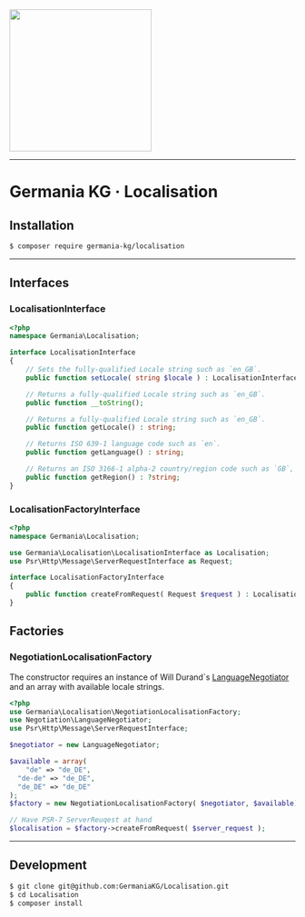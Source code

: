 <img src="https://static.germania-kg.com/logos/ga-logo-2016-web.svgz" width="250px">

------



# Germania KG · Localisation



## Installation

```bash
$ composer require germania-kg/localisation
```





---



## Interfaces

### LocalisationInterface

```php
<?php
namespace Germania\Localisation;

interface LocalisationInterface 
{
    // Sets the fully-qualified Locale string such as `en_GB`.
    public function setLocale( string $locale ) : LocalisationInterface;

    // Returns a fully-qualified Locale string such as `en_GB`.
    public function __toString();

    // Returns a fully-qualified Locale string such as `en_GB`.
    public function getLocale() : string;

    // Returns ISO 639-1 language code such as `en`.
    public function getLanguage() : string;

  	// Returns an ISO 3166-1 alpha-2 country/region code such as `GB`, if possible.
    public function getRegion() : ?string;
}

```



### LocalisationFactoryInterface

```php
<?php
namespace Germania\Localisation;

use Germania\Localisation\LocalisationInterface as Localisation;
use Psr\Http\Message\ServerRequestInterface as Request;

interface LocalisationFactoryInterface
{
    public function createFromRequest( Request $request ) : Localisation;
}

```



## Factories

### NegotiationLocalisationFactory

The constructor requires an instance of Will Durand´s [LanguageNegotiator](https://github.com/willdurand/Negotiation) and an array with available locale strings.

```php
<?php
use Germania\Localisation\NegotiationLocalisationFactory;
use Negotiation\LanguageNegotiator;
use Psr\Http\Message\ServerRequestInterface;

$negotiator = new LanguageNegotiator;

$available = array(
	"de" => "de_DE",
  "de-de" => "de_DE",
  "de_DE" => "de_DE"
);
$factory = new NegotiationLocalisationFactory( $negotiator, $available);

// Have PSR-7 ServerReuqest at hand
$localisation = $factory->createFromRequest( $server_request );
```





------



## Development

```bash
$ git clone git@github.com:GermaniaKG/Localisation.git
$ cd Localisation
$ composer install
```

